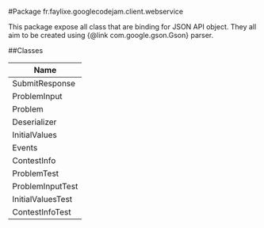 #Package fr.faylixe.googlecodejam.client.webservice


<p>This package expose all class that are
 binding for JSON API object. They all aim
 to be created using {@link com.google.gson.Gson}
 parser.</p>

##Classes

| Name |
| --- |
| SubmitResponse |
| ProblemInput |
| Problem |
| Deserializer |
| InitialValues |
| Events |
| ContestInfo |
| ProblemTest |
| ProblemInputTest |
| InitialValuesTest |
| ContestInfoTest |

